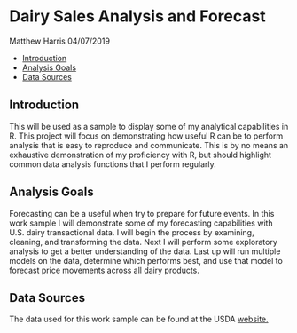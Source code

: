 Dairy Sales Analysis and Forecast
================
Matthew Harris
04/07/2019

-   [Introduction](#introduction)
-   [Analysis Goals](#analysis-goals)
-   [Data Sources](#data-sources)

Introduction
------------

This will be used as a sample to display some of my analytical capabilities in R. This project will focus on demonstrating how useful R can be to perform analysis that is easy to reproduce and communicate. This is by no means an exhaustive demonstration of my proficiency with R, but should highlight common data analysis functions that I perform regularly.

Analysis Goals
--------------

Forecasting can be a useful when try to prepare for future events. In this work sample I will demonstrate some of my forecasting capabilities with U.S. dairy transactional data. I will begin the process by examining, cleaning, and transforming the data. Next I will perform some exploratory analysis to get a better understanding of the data. Last up will run multiple models on the data, determine which performs best, and use that model to forecast price movements across all dairy products.

Data Sources
------------

The data used for this work sample can be found at the USDA [website.](https://mpr.datamart.ams.usda.gov/menu.do?path=Products\Dairy\All%20Dairy)
